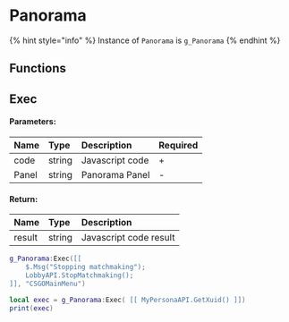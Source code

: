 # Panorama

{% hint style="info" %} Instance of `Panorama` is `g_Panorama` {% endhint %}

## Functions

## Exec

#### Parameters:

| Name | Type | Description | Required |
| :--- | :--- | :--- | :--- |
| code | string | Javascript code | + |
| Panel | string | Panorama Panel | - |

#### Return:

| Name | Type | Description |
| :--- | :--- | :--- |
| result | string | Javascript code result |
```lua
g_Panorama:Exec([[
    $.Msg("Stopping matchmaking");
    LobbyAPI.StopMatchmaking();
]], "CSGOMainMenu")
```

```lua
local exec = g_Panorama:Exec( [[ MyPersonaAPI.GetXuid() ]])
print(exec)
```
